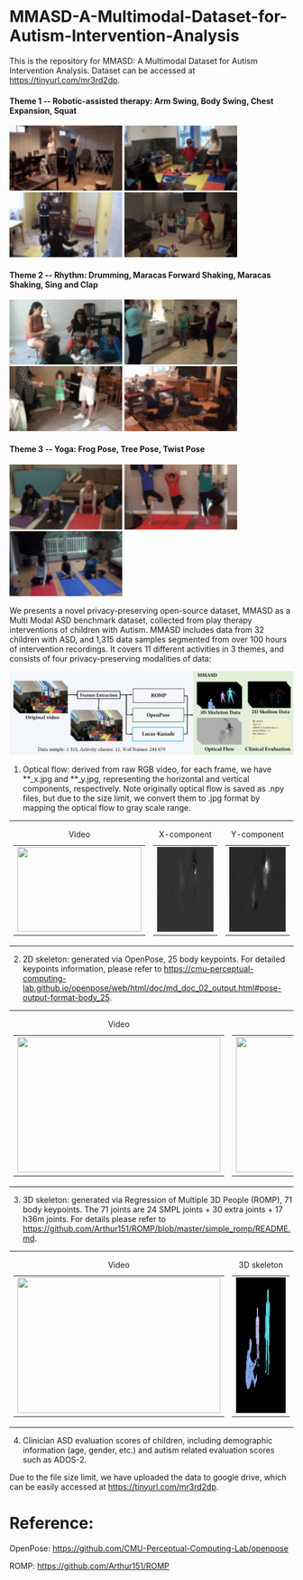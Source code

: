 # MMASD-A-Multimodal-Dataset-for-Autism-Intervention-Analysis

This is the repository for MMASD: A Multimodal Dataset for Autism Intervention Analysis. Dataset can be accessed at https://tinyurl.com/mr3rd2dp.

<!-- ![selected scenes](./sample_data/Activities.jpg) -->

#### Theme 1 -- Robotic-assisted therapy: Arm Swing, Body Swing, Chest Expansion, Squat
<img src="sample_data/Low_Resolution_Images/as_40533_D8_001_i.gif" alt="Alt Text 1" width="200" > <img src="sample_data/Low_Resolution_Images/bs_20594_D1_001_y.gif" alt="Alt Text 2" width="200" > <img src="sample_data/Low_Resolution_Images/ce_40753_D16_000_i.gif" alt="Alt Text 3" width="200" > <img src="sample_data/Low_Resolution_Images/sq_40023_D8_001_i.gif" alt="Alt Text 4" width="200" >

#### Theme 2 -- Rhythm: Drumming, Maracas Forward Shaking, Maracas Shaking, Sing and Clap
<img src="sample_data/Low_Resolution_Images/dr_40493_D16_023_n.gif" alt="Alt Text 5" width="200" > <img src="sample_data/Low_Resolution_Images/mfs_40743_D1_001_y.gif" alt="Alt Text 6" width="200" > <img src="sample_data/Low_Resolution_Images/ms_40143_D8_007_y.gif" alt="Alt Text 7" width="200" > <img src="sample_data/Low_Resolution_Images/sac_40683_D1_000_y.gif" alt="Alt Text 8" width="200" >

#### Theme 3 -- Yoga: Frog Pose, Tree Pose, Twist Pose
<img src="sample_data/Low_Resolution_Images/fg_41093_D8_009_y.gif" alt="Alt Text 9" width="200" > <img src="sample_data/Low_Resolution_Images/tr_41063_D8_011_y.gif" alt="Alt Text 10" width="200" > <img src="sample_data/Low_Resolution_Images/tw_41113_D1_010_y.gif" alt="twist pose" width="200" >

We presents a novel privacy-preserving open-source dataset, MMASD as a Multi Modal ASD benchmark dataset, collected from play therapy interventions of children with Autism. 
MMASD includes data from 32 children with ASD, and 1,315 data samples segmented from over 100 hours of intervention recordings.
It covers 11 different activities in 3 themes, and consists of four privacy-preserving modalities of data: 

![4 different modalities](./sample_data/Teaser.jpg)

1) Optical flow: derived from raw RGB video, for each frame, we have **_x.jpg and **_y.jpg, representing the horizontal and vertical components, respectively. Note originally optical flow is saved as .npy files, but due to the size limit, we convert them to .jpg format by mapping the optical flow to gray scale range.

<table>
  <tr>
     <td>
      <table>
        <caption>Video</caption>
        <tr>
          <td><img src="sample_data/sq_20583_D16_000.gif" width="220" height="150"></td>
        </tr>
      </table>
    </td>
    <td>
      <table>
        <caption>X-component</caption>
        <tr>
          <td><img src="sample_data/sq_20583_D16_000_x.gif" width="220" height="150"></td>
        </tr>
      </table>
    </td>
    <td>
      <table>
        <caption>Y-component</caption>
        <tr>
          <td><img src="sample_data/sq_20583_D16_000_y.gif" width="220" height="150"></td>
        </tr>
      </table>
    </td>
  </tr>
</table>



2) 2D skeleton: generated via OpenPose, 25 body keypoints. For detailed keypoints information, please refer to https://cmu-perceptual-computing-lab.github.io/openpose/web/html/doc/md_doc_02_output.html#pose-output-format-body_25.

<table>
  <tr>
    <td>
      <table>
        <caption>Video</caption>
        <tr>
          <td><img src="sample_data/sq_20583_D16_000.gif" width="360" height="240"></td>
        </tr>
      </table>
    </td>
    <td>
      <table>
        <caption>2D skeleton</caption>
        <tr>
          <td><img src="sample_data/sq_20583_D16_000_y_2d.gif" width="360" height="240"></td>
        </tr>
      </table>
    </td>
  </tr>
</table>

3) 3D skeleton: generated via Regression of Multiple 3D People (ROMP), 71 body keypoints. The 71 joints are 24 SMPL joints + 30 extra joints + 17 h36m joints. For details please refer to https://github.com/Arthur151/ROMP/blob/master/simple_romp/README.md.

<table>
  <tr>
    <td>
      <table>
        <caption>Video</caption>
        <tr>
          <td><img src="sample_data/sq_20583_D16_000.gif" width="360" height="240"></td>
        </tr>
      </table>
    </td>
    <td>
      <table>
        <caption>3D skeleton</caption>
        <tr>
          <td><img src="sample_data/sq_20583_D16_000_y_3Dpose.gif" width="360" height="240"></td>
        </tr>
      </table>
    </td>
  </tr>
</table>

4) Clinician ASD evaluation scores of children, including demographic information (age, gender, etc.) and autism related evaluation scores such as ADOS-2.

Due to the file size limit, we have uploaded the data to google drive, which can be easily accessed at https://tinyurl.com/mr3rd2dp.


# Reference:

OpenPose: https://github.com/CMU-Perceptual-Computing-Lab/openpose

ROMP: https://github.com/Arthur151/ROMP


